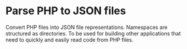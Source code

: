 # Parse PHP to JSON files
Convert PHP files into JSON file representations. Namespaces are structured as directories. To be used for building other applications that need to quickly and easily read code from PHP files.